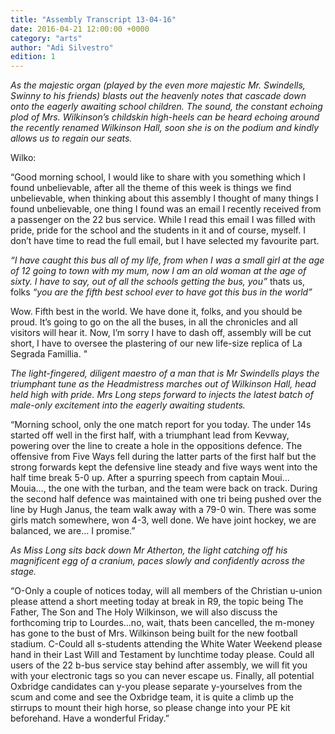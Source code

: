 ```yaml
---
title: "Assembly Transcript 13-04-16"
date: 2016-04-21 12:00:00 +0000
category: "arts"
author: "Adi Silvestro"
edition: 1
---
```

*As the majestic organ (played by the even more majestic Mr. Swindells, Swinny to his friends) blasts out the heavenly notes that cascade down onto the eagerly awaiting school children. The sound, the constant echoing plod of Mrs. Wilkinson’s childskin high-heels can be heard echoing around the recently renamed Wilkinson Hall, soon she is on the podium and kindly allows us to regain our seats.*

Wilko:

“Good morning school, I would like to share with you something which I found unbelievable, after all the theme of this week is things we find unbelievable, when thinking about this assembly I thought of many things I found unbelievable, one thing I found was an email I recently received from a passenger on the 22 bus service. While I read this email I was filled with pride, pride for the school and the students in it and of course, myself. I don’t have time to read the full email, but I have selected my favourite part.

*“I have caught this bus all of my life, from when I was a small girl at the age of 12 going to town with my mum, now I am an old woman at the age of sixty. I have to say, out of all the schools getting the bus, you”* thats us, folks *“you are the fifth best school ever to have got this bus in the world”*

Wow. Fifth best in the world. We have done it, folks, and you should be proud. It’s going to go on the all the buses, in all the chronicles and all visitors will hear it. Now, I’m sorry I have to dash off, assembly will be cut short, I have to oversee the plastering of our new life-size replica of La Segrada Famillia. "

*The light-fingered, diligent maestro of a man that is Mr Swindells plays the triumphant tune as the Headmistress marches out of Wilkinson Hall, head held high with pride. Mrs Long steps forward to injects the latest batch of male-only excitement into the eagerly awaiting students.*

“Morning school, only the one match report for you today. The under 14s started off well in the first half, with a triumphant lead from Kevway, powering over the line to create a hole in the oppositions defence. The offensive from Five Ways fell during the latter parts of the first half but the strong forwards kept the defensive line steady and five ways went into the half time break 5-0 up. After a spurring speech from captain Moui… Mouia…, the one with the turban, and the team were back on track. During the second half defence was maintained with one tri being pushed over the line by Hugh Janus, the team walk away with a 79-0 win. There was some girls match somewhere, won 4-3, well done. We have joint hockey, we are balanced, we are… I promise.”

 *As Miss Long sits back down Mr Atherton, the light catching off his magnificent egg of a cranium, paces slowly and confidently across the stage.*

 “O-Only a couple of notices today, will all members of the Christian u-union please attend a short meeting today at break in R9, the topic being The Father, The Son and The Holy Wilkinson, we will also discuss the forthcoming trip to Lourdes…no, wait, thats been cancelled, the m-money has gone to the bust of Mrs. Wilkinson being built for the new football stadium. C-Could all s-students attending the White Water Weekend please hand in their Last Will and Testament by lunchtime today please. Could all users of the 22 b-bus service stay behind after assembly, we will fit you with your electronic tags so you can never escape us. Finally, all potential Oxbridge candidates can y-you please separate y-yourselves from the scum and come and see the Oxbridge team, it is quite a climb up the stirrups to mount their high horse, so please change into your PE kit beforehand. Have a wonderful Friday.”
